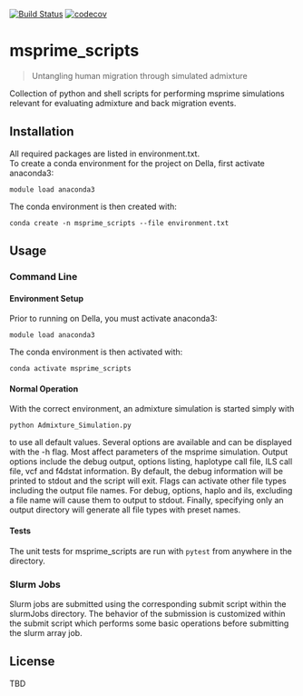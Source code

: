 [![Build Status](https://travis-ci.com/troycomi/msprime_scripts.svg?branch=master)](https://travis-ci.com/troycomi/msprime_scripts)
[![codecov](https://codecov.io/gh/troycomi/msprime_scripts/branch/master/graph/badge.svg)](https://codecov.io/gh/troycomi/msprime_scripts)

# msprime_scripts
> Untangling human migration through simulated admixture

Collection of python and shell scripts for performing msprime simulations 
relevant for evaluating admixture and back migration events.

## Installation
All required packages are listed in environment.txt.  
To create a conda environment for the project on Della, first activate anaconda3:
```
module load anaconda3
```
The conda environment is then created with:
```
conda create -n msprime_scripts --file environment.txt
```

## Usage
### Command Line
#### Environment Setup
Prior to running on Della, you must activate anaconda3:
```
module load anaconda3
```
The conda environment is then activated with:
```
conda activate msprime_scripts
```

#### Normal Operation
With the correct environment, an admixture simulation is started simply with
```
python Admixture_Simulation.py
```
to use all default values.  Several options are available and can be displayed
with the -h flag.  Most affect parameters of the msprime simulation.  Output
options include the debug output, options listing, haplotype call file, ILS
call file, vcf and f4dstat information.  By default, the debug information
will be printed to stdout and the script will exit.  Flags can activate other
file types including the output file names.  For debug, options, haplo and ils,
excluding a file name will cause them to output to stdout.  Finally, specifying
only an output directory will generate all file types with preset names.

#### Tests
The unit tests for msprime_scripts are run with `pytest` 
from anywhere in the directory.

### Slurm Jobs
Slurm jobs are submitted using the corresponding submit script within the
slurmJobs directory.  The behavior of the submission is customized within
the submit script which performs some basic operations before submitting
the slurm array job.

## License
TBD
